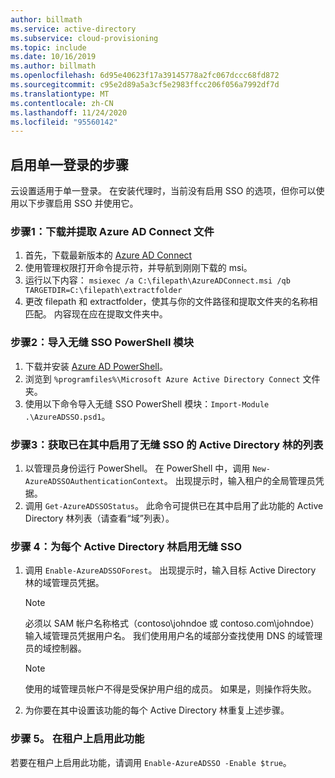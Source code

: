 ```yaml
---
author: billmath
ms.service: active-directory
ms.subservice: cloud-provisioning
ms.topic: include
ms.date: 10/16/2019
ms.author: billmath
ms.openlocfilehash: 6d95e40623f17a39145778a2fc067dccc68fd872
ms.sourcegitcommit: c95e2d89a5a3cf5e2983ffcc206f056a7992df7d
ms.translationtype: MT
ms.contentlocale: zh-CN
ms.lasthandoff: 11/24/2020
ms.locfileid: "95560142"
---
```

## <a name="steps-to-enable-single-sign-on"></a>启用单一登录的步骤
云设置适用于单一登录。  在安装代理时，当前没有启用 SSO 的选项，但你可以使用以下步骤启用 SSO 并使用它。 

### <a name="step-1-download-and-extract-azure-ad-connect-files"></a>步骤1：下载并提取 Azure AD Connect 文件
1.  首先，下载最新版本的 [Azure AD Connect](https://www.microsoft.com/download/details.aspx?id=47594)
2.  使用管理权限打开命令提示符，并导航到刚刚下载的 msi。
3.  运行以下内容：  `msiexec /a C:\filepath\AzureADConnect.msi /qb TARGETDIR=C:\filepath\extractfolder`
4. 更改 filepath 和 extractfolder，使其与你的文件路径和提取文件夹的名称相匹配。  内容现在应在提取文件夹中。

### <a name="step-2-import-the-seamless-sso-powershell-module"></a>步骤2：导入无缝 SSO PowerShell 模块

1. 下载并安装 [Azure AD PowerShell](/powershell/azure/active-directory/overview)。
2. 浏览到 `%programfiles%\Microsoft Azure Active Directory Connect` 文件夹。
3. 使用以下命令导入无缝 SSO PowerShell 模块：`Import-Module .\AzureADSSO.psd1`。

### <a name="step-3-get-the-list-of-active-directory-forests-on-which-seamless-sso-has-been-enabled"></a>步骤3：获取已在其中启用了无缝 SSO 的 Active Directory 林的列表

1. 以管理员身份运行 PowerShell。 在 PowerShell 中，调用 `New-AzureADSSOAuthenticationContext`。 出现提示时，输入租户的全局管理员凭据。
2. 调用 `Get-AzureADSSOStatus`。 此命令可提供已在其中启用了此功能的 Active Directory 林列表（请查看“域”列表）。

### <a name="step-4-enable-seamless-sso-for-each-active-directory-forest"></a>步骤 4：为每个 Active Directory 林启用无缝 SSO

1. 调用 `Enable-AzureADSSOForest`。 出现提示时，输入目标 Active Directory 林的域管理员凭据。

   > [!NOTE]
   >必须以 SAM 帐户名称格式（contoso\johndoe 或 contoso.com\johndoe）输入域管理员凭据用户名。 我们使用用户名的域部分查找使用 DNS 的域管理员的域控制器。

   >[!NOTE]
   >使用的域管理员帐户不得是受保护用户组的成员。 如果是，则操作将失败。

2. 为你要在其中设置该功能的每个 Active Directory 林重复上述步骤。

### <a name="step-5-enable-the-feature-on-your-tenant"></a>步骤 5。 在租户上启用此功能

若要在租户上启用此功能，请调用 `Enable-AzureADSSO -Enable $true`。